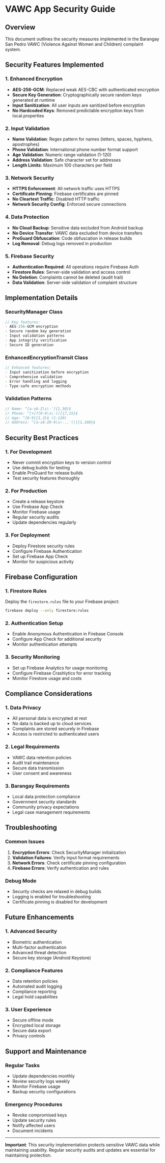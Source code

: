 # VAWC App Security Guide

## Overview
This document outlines the security measures implemented in the Barangay San Pedro VAWC (Violence Against Women and Children) complaint system.

## Security Features Implemented

### 1. Enhanced Encryption
- **AES-256-GCM**: Replaced weak AES-CBC with authenticated encryption
- **Secure Key Generation**: Cryptographically secure random keys generated at runtime
- **Input Sanitization**: All user inputs are sanitized before encryption
- **No Hardcoded Keys**: Removed predictable encryption keys from local.properties

### 2. Input Validation
- **Name Validation**: Regex pattern for names (letters, spaces, hyphens, apostrophes)
- **Phone Validation**: International phone number format support
- **Age Validation**: Numeric range validation (1-120)
- **Address Validation**: Safe character set for addresses
- **Length Limits**: Maximum 100 characters per field

### 3. Network Security
- **HTTPS Enforcement**: All network traffic uses HTTPS
- **Certificate Pinning**: Firebase certificates are pinned
- **No Cleartext Traffic**: Disabled HTTP traffic
- **Network Security Config**: Enforced secure connections

### 4. Data Protection
- **No Cloud Backup**: Sensitive data excluded from Android backup
- **No Device Transfer**: VAWC data excluded from device transfers
- **ProGuard Obfuscation**: Code obfuscation in release builds
- **Log Removal**: Debug logs removed in production

### 5. Firebase Security
- **Authentication Required**: All operations require Firebase Auth
- **Firestore Rules**: Server-side validation and access control
- **No Deletion**: Complaints cannot be deleted (audit trail)
- **Data Validation**: Server-side validation of complaint structure

## Implementation Details

### SecurityManager Class
```kotlin
// Key features:
- AES-256-GCM encryption
- Secure random key generation
- Input validation patterns
- App integrity verification
- Secure ID generation
```

### EnhancedEncryptionTransit Class
```kotlin
// Enhanced features:
- Input sanitization before encryption
- Comprehensive validation
- Error handling and logging
- Type-safe encryption methods
```

### Validation Patterns
```kotlin
// Name: ^[a-zA-Z\s\-']{1,50}$
// Phone: ^[+]?[0-9\s\-()]{7,15}$
// Age: ^[0-9]{1,3}$ (1-120)
// Address: ^[a-zA-Z0-9\s\-.,'()]{1,100}$
```

## Security Best Practices

### 1. For Development
- Never commit encryption keys to version control
- Use debug builds for testing
- Enable ProGuard for release builds
- Test security features thoroughly

### 2. For Production
- Create a release keystore
- Use Firebase App Check
- Monitor Firebase usage
- Regular security audits
- Update dependencies regularly

### 3. For Deployment
- Deploy Firestore security rules
- Configure Firebase Authentication
- Set up Firebase App Check
- Monitor for suspicious activity

## Firebase Configuration

### 1. Firestore Rules
Deploy the `firestore.rules` file to your Firebase project:
```bash
firebase deploy --only firestore:rules
```

### 2. Authentication Setup
- Enable Anonymous Authentication in Firebase Console
- Configure App Check for additional security
- Monitor authentication attempts

### 3. Security Monitoring
- Set up Firebase Analytics for usage monitoring
- Configure Firebase Crashlytics for error tracking
- Monitor Firestore usage and costs

## Compliance Considerations

### 1. Data Privacy
- All personal data is encrypted at rest
- No data is backed up to cloud services
- Complaints are stored securely in Firebase
- Access is restricted to authenticated users

### 2. Legal Requirements
- VAWC data retention policies
- Audit trail maintenance
- Secure data transmission
- User consent and awareness

### 3. Barangay Requirements
- Local data protection compliance
- Government security standards
- Community privacy expectations
- Legal case management requirements

## Troubleshooting

### Common Issues
1. **Encryption Errors**: Check SecurityManager initialization
2. **Validation Failures**: Verify input format requirements
3. **Network Errors**: Check certificate pinning configuration
4. **Firebase Errors**: Verify authentication and rules

### Debug Mode
- Security checks are relaxed in debug builds
- Logging is enabled for troubleshooting
- Certificate pinning is disabled for development

## Future Enhancements

### 1. Advanced Security
- Biometric authentication
- Multi-factor authentication
- Advanced threat detection
- Secure key storage (Android Keystore)

### 2. Compliance Features
- Data retention policies
- Automated audit logging
- Compliance reporting
- Legal hold capabilities

### 3. User Experience
- Secure offline mode
- Encrypted local storage
- Secure data export
- Privacy controls

## Support and Maintenance

### Regular Tasks
- Update dependencies monthly
- Review security logs weekly
- Monitor Firebase usage
- Backup security configurations

### Emergency Procedures
- Revoke compromised keys
- Update security rules
- Notify affected users
- Document incidents

---

**Important**: This security implementation protects sensitive VAWC data while maintaining usability. Regular security audits and updates are essential for maintaining protection.
